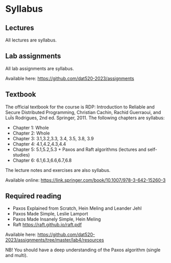 # Syllabus

## Lectures
All lectures are syllabus.

## Lab assignments
All lab assignments are syllabus.

Available here: https://github.com/dat520-2023/assignments

## Textbook
The official textbook for the course is RDP: Introduction to Reliable and Secure Distributed Programming, Christian Cachin, Rachid Guerraoui, and LuÌs Rodrigues, 2nd ed. Springer, 2011. The following chapters are syllabus: 
- Chapter 1: Whole
- Chapter 2: Whole
- Chapter 3: 3.1,3.2,3.3, 3.4, 3.5, 3.8, 3.9
- Chapter 4: 4.1,4.2,4.3,4.4
- Chapter 5: 5.1,5.2,5.3 + Paxos and Raft algorithms (lectures and self-studies)
- Chapter 6: 6.1,6.3,6.6,6.7,6.8

The lecture notes and exercises are also syllabus.

Available online: https://link.springer.com/book/10.1007/978-3-642-15260-3

## Required reading
- Paxos Explained from Scratch, Hein Meling and Leander Jehl
- Paxos Made Simple, Leslie Lamport
- Paxos Made Insanely Simple, Hein Meling
- Raft https://raft.github.io/raft.pdf

Available here: https://github.com/dat520-2023/assignments/tree/master/lab4/resources


NB! You should have a deep understanding of the Paxos algorithm (single and multi).


<!--- 

## Kademlia
The Kademlia protocol is syllabus.

### Resources
- (full) Kademlia: A Peer-to-Peer Information System
Based on the XOR Metric, Petar Maymounkov and David Mazieres. Available: https://bedan.ir/modules/Translator/PDFs/AR52.pdf
- (short) Kademlia: A Peer-to-peer Information System
Based on the XOR Metric, Petar Maymounkov and David Mazieres. Available: https://www.comp.nus.edu.sg/~bleong/hydra/related/maymounkov02kademlia.pdf
- R/Kademlia: Recursive and Topology-aware Overlay Routing, Bernhard Heep. Available: http://telematics.tm.kit.edu/publications/Files/416/RKademlia_2010.pdf

## CAP Theorem
- https://en.wikipedia.org/wiki/CAP_theorem

## Byzantine Generals Problem
- https://en.wikipedia.org/wiki/Byzantine_fault

## Bitcoin and Blockchain
- Bitcoin and Blockchains, Hein Meling

Available on Canvas.
--->